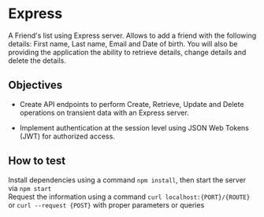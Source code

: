 # Express
A Friend's list using Express server. Allows to add a friend with the following details: First name, Last name, Email and Date of birth. You will also be providing the application the ability to retrieve details, change details and delete the details.
## Objectives
- Create API endpoints to perform Create, Retrieve, Update and Delete operations on transient data with an Express server.

- Implement authentication at the session level using JSON Web Tokens (JWT) for authorized access.

## How to test
Install dependencies using a command `npm install`, then start the server via `npm start` <br>
Request the information using a command `curl localhost:{PORT}/{ROUTE}` or `curl --request {POST}` with proper parameters or queries
